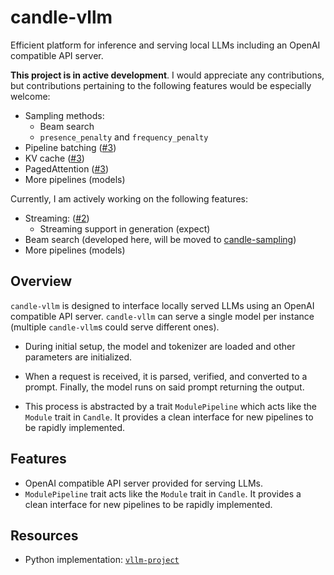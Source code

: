 # candle-vllm

Efficient platform for inference and serving local LLMs including an OpenAI compatible API server.

**This project is in active development**. I would appreciate any contributions, but contributions pertaining to the following features would
be especially welcome:
- Sampling methods:
  - Beam search
  - `presence_penalty` and `frequency_penalty`
- Pipeline batching ([#3](https://github.com/EricLBuehler/candle-vllm/issues/3))
- KV cache ([#3](https://github.com/EricLBuehler/candle-vllm/issues/3))
- PagedAttention ([#3](https://github.com/EricLBuehler/candle-vllm/issues/3))
- More pipelines (models)

Currently, I am actively working on the following features:
- Streaming: ([#2](https://github.com/EricLBuehler/candle-vllm/issues/2))
  - Streaming support in generation (expect)
- Beam search (developed here, will be moved to [candle-sampling](https://github.com/EricLBuehler/candle-sampling))
- More pipelines (models)


## Overview
`candle-vllm` is designed to interface locally served LLMs using an OpenAI compatible API server. `candle-vllm` can serve a single model per instance
(multiple `candle-vllm`s could serve different ones). 

- During initial setup, the model and tokenizer are loaded and other parameters are initialized.

- When a request is received, it is parsed, verified, and converted to a prompt. Finally, the model runs on said prompt returning the 
output.

- This process is abstracted by a trait `ModulePipeline` which acts like the `Module` trait in `Candle`. It provides a clean interface for
new pipelines to be rapidly implemented.

## Features
- OpenAI compatible API server provided for serving LLMs.
- `ModulePipeline` trait acts like the `Module` trait in `Candle`. It provides a clean interface for
  new pipelines to be rapidly implemented.

## Resources
- Python implementation: [`vllm-project`](https://github.com/vllm-project/vllm)